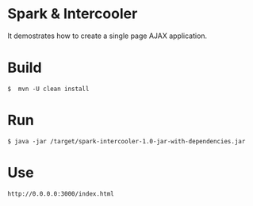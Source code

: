 # Spark & Intercooler

It demostrates how to create a single page AJAX application.

# Build

```
$  mvn -U clean install

```

# Run

```
$ java -jar /target/spark-intercooler-1.0-jar-with-dependencies.jar

```

# Use

```
http://0.0.0.0:3000/index.html

```
